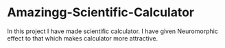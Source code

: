 # Amazingg-Scientific-Calculator
In this project I have made scientific calculator. I have given Neuromorphic effect to that which makes calculator more attractive.
